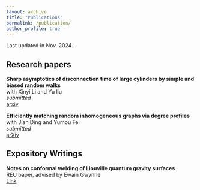 ```yaml
---
layout: archive
title: "Publications"
permalink: /publication/
author_profile: true
---
```


Last updated in Nov. 2024.

## Research papers

<b>Sharp asymptotics of disconnection time of large cylinders by simple and biased random walks</b><br>
with Xinyi Li and Yu liu<br>
<i>submitted</i><br>
[arxiv](https://arxiv.org/abs/2409.17900) &nbsp;&nbsp;&nbsp;&nbsp;

<b>Efficiently matching random inhomogeneous graphs via degree profiles</b><br>
with Jian Ding and Yumou Fei<br>
<i>submitted</i><br>
[arXiv](https://arxiv.org/abs/2310.10441) 


## Expository Writings
<b>Notes on conformal welding of Liouville quantum gravity surfaces</b><br>
REU paper, advised by Ewain Gwynne<br>
[Link](https://yuanzheng-wang.github.io/files/Wang%2C%20Yuanzheng.pdf) &nbsp;&nbsp;&nbsp;&nbsp;

